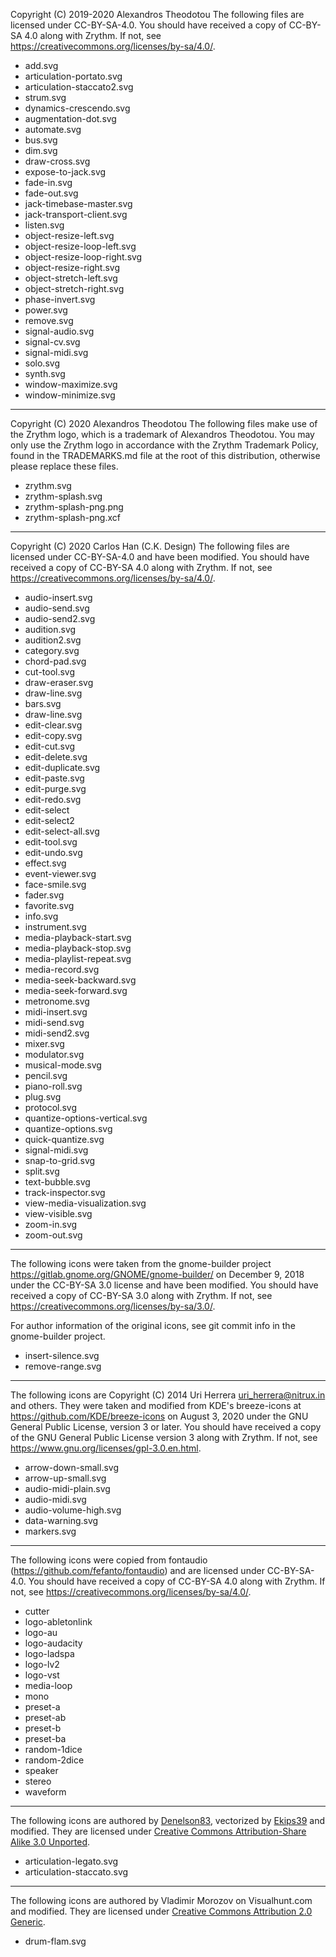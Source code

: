 Copyright (C) 2019-2020 Alexandros Theodotou
The following files are licensed under CC-BY-SA-4.0.
You should have received a copy of CC-BY-SA 4.0 along
with Zrythm. If not, see
<https://creativecommons.org/licenses/by-sa/4.0/>.

- add.svg
- articulation-portato.svg
- articulation-staccato2.svg
- strum.svg
- dynamics-crescendo.svg
- augmentation-dot.svg
- automate.svg
- bus.svg
- dim.svg
- draw-cross.svg
- expose-to-jack.svg
- fade-in.svg
- fade-out.svg
- jack-timebase-master.svg
- jack-transport-client.svg
- listen.svg
- object-resize-left.svg
- object-resize-loop-left.svg
- object-resize-loop-right.svg
- object-resize-right.svg
- object-stretch-left.svg
- object-stretch-right.svg
- phase-invert.svg
- power.svg
- remove.svg
- signal-audio.svg
- signal-cv.svg
- signal-midi.svg
- solo.svg
- synth.svg
- window-maximize.svg
- window-minimize.svg

---

Copyright (C) 2020 Alexandros Theodotou
The following files make use of the Zrythm logo,
which is a trademark of Alexandros Theodotou.
You may only use the Zrythm logo in
accordance with the Zrythm Trademark Policy, found in
the TRADEMARKS.md file at the root of this
distribution, otherwise please replace these files.
- zrythm.svg
- zrythm-splash.svg
- zrythm-splash-png.png
- zrythm-splash-png.xcf

----

Copyright (C) 2020 Carlos Han (C.K. Design)
The following files are licensed under CC-BY-SA-4.0
and have been modified.
You should have received a copy of CC-BY-SA 4.0 along
with Zrythm. If not, see
<https://creativecommons.org/licenses/by-sa/4.0/>.

- audio-insert.svg
- audio-send.svg
- audio-send2.svg
- audition.svg
- audition2.svg
- category.svg
- chord-pad.svg
- cut-tool.svg
- draw-eraser.svg
- draw-line.svg
- bars.svg
- draw-line.svg
- edit-clear.svg
- edit-copy.svg
- edit-cut.svg
- edit-delete.svg
- edit-duplicate.svg
- edit-paste.svg
- edit-purge.svg
- edit-redo.svg
- edit-select
- edit-select2
- edit-select-all.svg
- edit-tool.svg
- edit-undo.svg
- effect.svg
- event-viewer.svg
- face-smile.svg
- fader.svg
- favorite.svg
- info.svg
- instrument.svg
- media-playback-start.svg
- media-playback-stop.svg
- media-playlist-repeat.svg
- media-record.svg
- media-seek-backward.svg
- media-seek-forward.svg
- metronome.svg
- midi-insert.svg
- midi-send.svg
- midi-send2.svg
- mixer.svg
- modulator.svg
- musical-mode.svg
- pencil.svg
- piano-roll.svg
- plug.svg
- protocol.svg
- quantize-options-vertical.svg
- quantize-options.svg
- quick-quantize.svg
- signal-midi.svg
- snap-to-grid.svg
- split.svg
- text-bubble.svg
- track-inspector.svg
- view-media-visualization.svg
- view-visible.svg
- zoom-in.svg
- zoom-out.svg

----

The following icons were taken from
the gnome-builder project
<https://gitlab.gnome.org/GNOME/gnome-builder/> on
December 9, 2018 under
the CC-BY-SA 3.0 license and have been modified.
You should have received a copy of CC-BY-SA 3.0 along
with Zrythm. If not, see
<https://creativecommons.org/licenses/by-sa/3.0/>.

For author information of the original icons, see
git commit info in the gnome-builder project.

- insert-silence.svg
- remove-range.svg

----

The following icons are Copyright (C) 2014 Uri Herrera <uri_herrera@nitrux.in> and others.
They were taken and modified from KDE's breeze-icons
at <https://github.com/KDE/breeze-icons> on August 3,
2020 under the GNU General Public License, version 3
or later.
You should have received a copy of the GNU General
Public License version 3 along with Zrythm. If not,
see <https://www.gnu.org/licenses/gpl-3.0.en.html>.

- arrow-down-small.svg
- arrow-up-small.svg
- audio-midi-plain.svg
- audio-midi.svg
- audio-volume-high.svg
- data-warning.svg
- markers.svg

----

The following icons were copied from fontaudio
(https://github.com/fefanto/fontaudio) and are
licensed under CC-BY-SA-4.0.
You should have received a copy of CC-BY-SA 4.0 along
with Zrythm. If not, see
<https://creativecommons.org/licenses/by-sa/4.0/>.

- cutter
- logo-abletonlink
- logo-au
- logo-audacity
- logo-ladspa
- logo-lv2
- logo-vst
- media-loop
- mono
- preset-a
- preset-ab
- preset-b
- preset-ba
- random-1dice
- random-2dice
- speaker
- stereo
- waveform

----

The following icons are authored by [Denelson83](https://commons.wikimedia.org/wiki/User:Denelson83),
vectorized by [Ekips39](https://commons.wikimedia.org/wiki/User:Ekips39) and modified.
They are licensed under [Creative Commons Attribution-Share Alike 3.0 Unported](https://creativecommons.org/licenses/by-sa/3.0/deed.en).

- articulation-legato.svg
- articulation-staccato.svg

----

The following icons are authored by Vladimir Morozov
on Visualhunt.com and modified.
They are licensed under [Creative Commons Attribution 2.0 Generic](https://creativecommons.org/licenses/by/2.0/).

- drum-flam.svg
